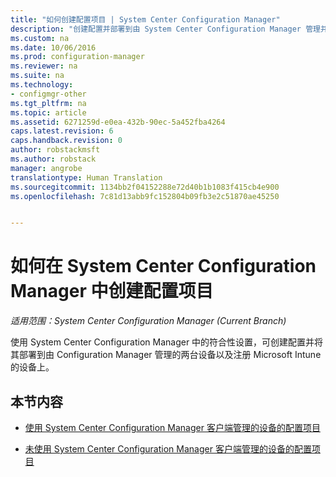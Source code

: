 ```yaml
---
title: "如何创建配置项目 | System Center Configuration Manager"
description: "创建配置并部署到由 System Center Configuration Manager 管理并向 Microsoft Intune 注册的设备。"
ms.custom: na
ms.date: 10/06/2016
ms.prod: configuration-manager
ms.reviewer: na
ms.suite: na
ms.technology:
- configmgr-other
ms.tgt_pltfrm: na
ms.topic: article
ms.assetid: 6271259d-e0ea-432b-90ec-5a452fba4264
caps.latest.revision: 6
caps.handback.revision: 0
author: robstackmsft
ms.author: robstack
manager: angrobe
translationtype: Human Translation
ms.sourcegitcommit: 1134bb2f04152288e72d40b1b1083f415cb4e900
ms.openlocfilehash: 7c81d13abb9fc152804b09fb3e2c51870ae45250


---
```

# <a name="how-to-create-configuration-items-in-system-center-configuration-manager"></a>如何在 System Center Configuration Manager 中创建配置项目

*适用范围：System Center Configuration Manager (Current Branch)*

使用 System Center Configuration Manager 中的符合性设置，可创建配置并将其部署到由 Configuration Manager 管理的两台设备以及注册 Microsoft Intune 的设备上。  

## <a name="in-this-section"></a>本节内容  

-   [使用 System Center Configuration Manager 客户端管理的设备的配置项目](../../compliance/deploy-use/configuration-items-for-devices-managed-with-the-client.md)  

-   [未使用 System Center Configuration Manager 客户端管理的设备的配置项目](../../compliance/deploy-use/configuration-items-for-devices-managed-without-the-client.md)  



<!--HONumber=Nov16_HO1-->


